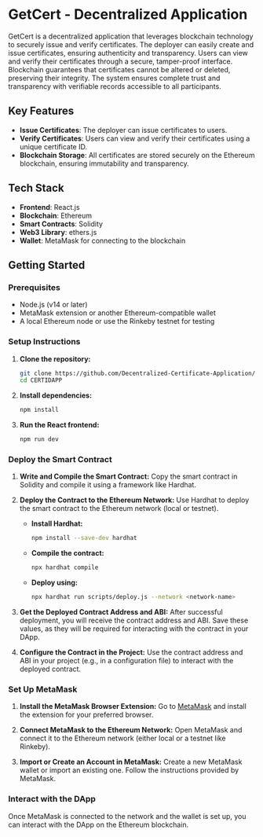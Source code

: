 # GetCert - Decentralized Application

GetCert is a decentralized application that leverages blockchain technology to securely issue and verify certificates. The deployer can easily create and issue certificates, ensuring authenticity and transparency. Users can view and verify their certificates through a secure, tamper-proof interface. Blockchain guarantees that certificates cannot be altered or deleted, preserving their integrity. The system ensures complete trust and transparency with verifiable records accessible to all participants.

## Key Features
- **Issue Certificates**: The deployer can issue certificates to users.
- **Verify Certificates**: Users can view and verify their certificates using a unique certificate ID.
- **Blockchain Storage**: All certificates are stored securely on the Ethereum blockchain, ensuring immutability and transparency.

## Tech Stack
- **Frontend**: React.js
- **Blockchain**: Ethereum
- **Smart Contracts**: Solidity
- **Web3 Library**: ethers.js
- **Wallet**: MetaMask for connecting to the blockchain

## Getting Started

### Prerequisites
- Node.js (v14 or later)
- MetaMask extension or another Ethereum-compatible wallet
- A local Ethereum node or use the Rinkeby testnet for testing

### Setup Instructions

1. **Clone the repository:**
    ```bash
    git clone https://github.com/Decentralized-Certificate-Application/CERTIDAPP.git
    cd CERTIDAPP
    ```

2. **Install dependencies:**
    ```bash
    npm install
    ```

3. **Run the React frontend:**
    ```bash
    npm run dev
    ```

### Deploy the Smart Contract

1. **Write and Compile the Smart Contract:**
   Copy the smart contract in Solidity and compile it using a framework like Hardhat.

2. **Deploy the Contract to the Ethereum Network:**
   Use Hardhat to deploy the smart contract to the Ethereum network (local or testnet).

   - **Install Hardhat:**
     ```bash
     npm install --save-dev hardhat
     ```

   - **Compile the contract:**
     ```bash
     npx hardhat compile
     ```

   - **Deploy using:**
     ```bash
     npx hardhat run scripts/deploy.js --network <network-name>
     ```

3. **Get the Deployed Contract Address and ABI:**
   After successful deployment, you will receive the contract address and ABI. Save these values, as they will be required for interacting with the contract in your DApp.

4. **Configure the Contract in the Project:**
   Use the contract address and ABI in your project (e.g., in a configuration file) to interact with the deployed contract.

### Set Up MetaMask

1. **Install the MetaMask Browser Extension:**
   Go to [MetaMask](https://metamask.io) and install the extension for your preferred browser.

2. **Connect MetaMask to the Ethereum Network:**
   Open MetaMask and connect it to the Ethereum network (either local or a testnet like Rinkeby).

3. **Import or Create an Account in MetaMask:**
   Create a new MetaMask wallet or import an existing one. Follow the instructions provided by MetaMask.

### Interact with the DApp
Once MetaMask is connected to the network and the wallet is set up, you can interact with the DApp on the Ethereum blockchain.
